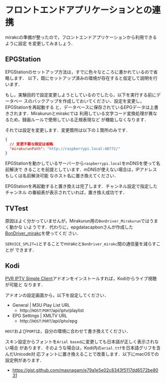 # フロントエンドアプリケーションとの連携

mirakcの準備が整ったので，フロントエンドアプリケーションから利用できるように設定
を変更してみましょう．

## EPGStation

EPGStationのセットアップ方法は，すでに色々なところに書かれているので省略します．
以下，既にセットアップ済みの環境が存在すると仮定して説明を行います．

もし，実験目的で設定変更しようとしているのでしたら，以下を実行する前にデータベー
スのバックアップを作成しておいてください．設定を変更し，EPGStationを再起動する
と，データベースに保存されているEPGデータは上書きされます．Mirakurunとmirakcでは
利用している文字コード変換処理が異なるため，録画ルールで使用している正規表現など
が機能しなくなります．

それでは設定を変更します．変更箇所は以下の１箇所のみです．

```json
{
  // 変更不要な設定は省略
  "mirakurunPath": "http://raspberrypi.local:40772/"
}
```

EPGStationを動かしているサーバーから`raspberrypi.local`をmDNSを使って名前解決で
きることを前提としています．mDNSが使えない場合は，IPアドレスもしくは名前解決可能
なホスト名に置き換えてください．

EPGStationを再起動すると置き換えは完了します．チャンネル設定で指定したチャンネル
の番組表が表示されていれば，置き換え成功です．

## TVTest

原因はよく分かっていませんが，Mirakurun用の`BonDriver_Mirakurun`ではうまく動かな
いようです．代わりに，epgdatacapbonさんが作成した[BonDriver_mirakc]を使ってくだ
さい．

`SERVICE_SPLIT=1`とすることでmirakcと`BonDriver_mirakc`間の通信量を減らすことが
できます．

[BonDriver_mirakc]: https://github.com/epgdatacapbon/BonDriver_mirakc

## Kodi

[PVR IPTV Simple Client]アドオンをインストールすれば，Kodiからライブ視聴が可能と
なります．

アドオンの設定画面から，以下を設定してください．

* General | M3U Play List URL
  * http&#58;//`HOST`:`PORT`/api/iptv/playlist
* EPG Settings | XMLTV URL
  * http&#58;//`HOST`:`PORT`/api/iptv/epg

`HOST`および`PORT`は，自分の環境に合わせて書き換えてください．

スキン設定からフォントを`Arial based`に変更しても日本語が正しく表示されない場合
があります．そのような場合は，Kodi内の`arial.ttf`を日本語グリフを含んだUnicode対
応フォントに置き換えることで改善します．以下にmacOSでの設定例があります．

* https://gist.github.com/masnagam/e79a1e5e02c8343f5117dd6572be8031

[PVR IPTV Simple Client]: https://kodi.wiki/view/Add-on:PVR_IPTV_Simple_Client
